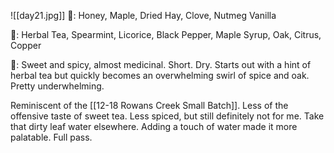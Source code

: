 ![[day21.jpg]]
👃: Honey, Maple, Dried Hay, Clove, Nutmeg Vanilla

👅: Herbal Tea, Spearmint, Licorice, Black Pepper, Maple Syrup, Oak, Citrus, Copper

🏁: Sweet and spicy, almost medicinal.  Short.  Dry.  Starts out with a hint of herbal tea but quickly becomes an overwhelming swirl of spice and oak.  Pretty underwhelming.

Reminiscent of the [[12-18 Rowans Creek Small Batch]].  Less of the offensive taste of sweet tea.  Less spiced, but still definitely not for me.  Take that dirty leaf water elsewhere.  Adding a touch of water made it more palatable.  Full pass.